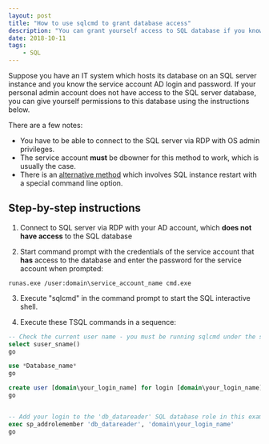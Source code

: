 ```yaml
---
layout: post
title: "How to use sqlcmd to grant database access"
description: "You can grant yourself access to SQL database if you know the password for some other Windows login which already has the dbowner access to this database"
date: 2018-10-11
tags: 
    - SQL
---
```


Suppose you have an IT system which hosts its database on an SQL server instance and you know the service account AD login and password.
If your personal admin account does not have access to the SQL server database, you can give yourself permissions to this database using the instructions below.

There are a few notes:
- You have to be able to connect to the SQL server via RDP with OS admin privileges.
- The service account **must** be dbowner for this method to work, which is usually the case.
- There is an [alternative method](https://adamrehill.com/2017/02/13/how-to-grant-yourself-sysadmin-access-to-a-local-sql-server-database) which involves SQL instance restart with a special command line option.
 

## Step-by-step instructions
1. Connect to SQL server via RDP with your AD account, which **does not have access** to the SQL database

2. Start command prompt with the credentials of the service account that **has** access to the database and enter the password for the service account when prompted:
```
runas.exe /user:domain\service_account_name cmd.exe
```
  

3. Execute "sqlcmd" in the command prompt to start the SQL interactive shell.

4. Execute these TSQL commands in a sequence:  

```SQL
-- Check the current user name - you must be running sqlcmd under the service account credentials
select suser_sname()
go

use *Database_name*
go

create user [domain\your_login_name] for login [domain\your_login_name]
go


-- Add your login to the 'db_datareader' SQL database role in this example to grant read access to the data
exec sp_addrolemember 'db_datareader', 'domain\your_login_name'
go
```

